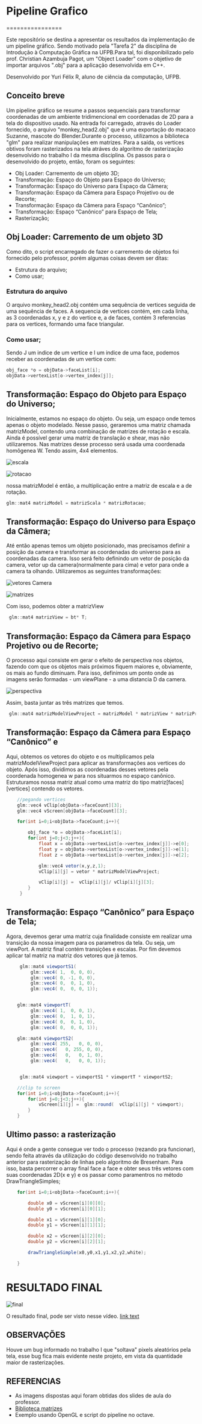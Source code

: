 # Pipeline Grafico 
================  

Este repositório se destina a apresentar os resultados da implementação de um pipeline gráfico. Sendo motivado pela "Tarefa 2" da disciplina de Introdução à Computação Gráfica na UFPB.Para tal, foi disponibilizado pelo prof. Christian Azambuja Pagot, um "Object Loader" com o objetivo de importar arquivos ".obj" para a aplicação desenvolvida em C++.

Desenvolvido por Yuri Félix R, aluno de ciência da computação, UFPB. 

## Conceito breve


Um pipeline gráfico se resume a passos sequenciais para transformar coordenadas de um ambiente tridimencional em coordenadas de 2D para a tela do dispositivo usado. Na entrada foi carregado, através do Loader fornecido, o arquivo "monkey_head2.obj" que é uma exportação do macaco Suzanne, mascote do Blender.Durante o processo, utilizamos a biblioteca "glm" para realizar manipulações em matrizes. Para a saída, os vertices obtivos foram rasterizados na tela atráves do algoritmo de rasterização desenvolvido no trabalho I da mesma disciplina. Os passos para o desenvolvido do projeto, então, foram os seguintes:

* Obj Loader: Carremento de um objeto 3D;
* Transformação: Espaço do Objeto para Espaço do Universo;
* Transformação: Espaço do Universo para Espaço da Câmera;
* Transformação: Espaço da Câmera para Espaço Projetivo ou de Recorte;
* Transformação: Espaço da Câmera para Espaço “Canônico”;
* Transformação: Espaço “Canônico” para Espaço de Tela;
* Rasterização;



## Obj Loader: Carremento de um objeto 3D


Como dito, o script encarregado de fazer o carremento de objetos foi fornecido pelo professor, porém algumas coisas devem ser ditas:

- Estrutura do arquivo;
- Como usar;


### Estrutura do arquivo

O arquivo monkey_head2.obj contém uma sequência de vertices seguida de uma sequência de faces. A sequencia de vertices contém, em cada linha, as 3 coordenadas x, y e z do vertice e, a de faces, contém 3 referencias para os vertices, formando uma face triangular.

### Como usar;

Sendo J um indice de um vertice e I um indice de uma face, podemos receber as coordenadas de um vertice com:

```C#
obj_face *o = objData->faceList[i];
objData->vertexList[o->vertex_index[j]];
```

## Transformação: Espaço do Objeto para Espaço do Universo;

Inicialmente, estamos no espaço do objeto. Ou seja, um espaço onde temos apenas o objeto modelado. Nesse passo, geraremos uma matriz chamada matrizModel, contendo uma combinação de matrizes de rotação e escala. Ainda é possível gerar uma matriz de translação e shear, mas não utilizaremos. Nas matrizes desse processo será usada uma coordenada homôgenea W. Tendo assim, 4x4 elementos.

![escala](https://github.com/yrflx/Pipeline-Grafico/blob/master/pipelineGrafico/prints/escala.png)

![rotacao](https://github.com/yrflx/Pipeline-Grafico/blob/master/pipelineGrafico/prints/rotacao.png)

nossa matrizModel é então, a multiplicação entre a matriz de escala e a de rotação.
```C#
glm::mat4 matrizModel = matrizScala * matrizRotacao;
```

## Transformação: Espaço do Universo para Espaço da Câmera;

Até então apenas temos um objeto posicionado, mas precisamos definir a posição da camera e transformar as coordenadas do universo para as coordenadas da camera. Isso será feito definindo um vetor de posição da camera, vetor up da camera(normalmente para cima) e vetor para onde a camera ta olhando. Utilizaremos as seguintes transformações:

 ![vetores Camera](https://github.com/yrflx/Pipeline-Grafico/blob/master/pipelineGrafico/prints/vetoresCamera.png)

![matrizes](https://github.com/yrflx/Pipeline-Grafico/blob/master/pipelineGrafico/prints/matrizes.png)

Com isso, podemos obter a matrizView
```C#
 glm::mat4 matrizView = bt* T;
```

## Transformação: Espaço da Câmera para Espaço Projetivo ou de Recorte;

O processo aqui consiste em gerar o efeito de perspectiva nos objetos, fazendo com que os objetos mais próximos fiquem maiores e, obviamente, os mais ao fundo diminuam. Para isso, definimos um ponto onde as imagens serão formadas - um viewPlane - a uma distancia D da camera.

 ![perspectiva](https://github.com/yrflx/Pipeline-Grafico/blob/master/pipelineGrafico/prints/projecaoPerspectiva.png)

Assim, basta juntar as três matrizes que temos.
```C#
 glm::mat4 matrizModelViewProject = matrizModel * matrizView * matrizProjection;
```

## Transformação: Espaço da Câmera para Espaço “Canônico” e 

Aqui, obtemos os vetores do objeto e os multiplicamos pela matrizModelViewProject para aplicar as transformações aos vertices do objeto. Após isso, dividimos as coordenadas desses vetores pela coordenada homogenea w para nos situarmos no espaço canônico. Estruturamos nossa matriz atual como uma matriz do tipo matriz[faces][vertices] contendo os vetores. 

```C#
    //pegando vertices
    glm::vec4 vClip[objData->faceCount][3];
    glm::vec4 vScreen[objData->faceCount][3];

    for(int i=0;i<objData->faceCount;i++){

        obj_face *o = objData->faceList[i];
        for(int j=0;j<3;j++){
            float x = objData->vertexList[o->vertex_index[j]]->e[0];
            float y = objData->vertexList[o->vertex_index[j]]->e[1];
            float z = objData->vertexList[o->vertex_index[j]]->e[2];

            glm::vec4 vetor(x,y,z,1);
            vClip[i][j] = vetor * matrizModelViewProject;

            vClip[i][j] =  vClip[i][j]/ vClip[i][j][3];
        }
     }
```
## Transformação: Espaço “Canônico” para Espaço de Tela;

Agora, devemos gerar uma matriz cuja finalidade consiste em realizar uma transição da nossa imagem para os parametros da tela. Ou seja, um viewPort. A matriz final contém transições e escalas. Por fim devemos aplicar tal matriz na matriz dos vetores que já temos. 

```C#
     glm::mat4 viewportS1(
         glm::vec4( 1,  0, 0, 0),
         glm::vec4( 0, -1, 0, 0),
         glm::vec4( 0,  0, 1, 0),
         glm::vec4( 0,  0, 0, 1));


    glm::mat4 viewportT(
         glm::vec4( 1,  0, 0, 1),
         glm::vec4( 0,  1, 0, 1),
         glm::vec4( 0,  0, 1, 0),
         glm::vec4( 0,  0, 0, 1));

    glm::mat4 viewportS2(
         glm::vec4( 255,   0, 0, 0),
         glm::vec4(   0, 255, 0, 0),
         glm::vec4(   0,   0, 1, 0),
         glm::vec4(   0,   0, 0, 1));


     glm::mat4 viewport = viewportS1 * viewportT * viewportS2;

    //clip to screen
    for(int i=0;i<objData->faceCount;i++){
        for(int j=0;j<3;j++){
            vScreen[i][j] =  glm::round(  vClip[i][j] * viewport);
        }
    }
```


## Ultimo passo: a rasterização

Aqui é onde a gente consegue ver todo o processo (rezando pra funcionar), sendo feita através da utilização do código desenvolvido no trabalho anterior para rasterização de linhas pelo algoritmo de Bresenham. Para isso, basta percorrer o array final face a face e obter seus três vetores com suas coordenadas 2D(x e y) e os passar como paramentros no método DrawTriangleSimples;

```C#
    for(int i=0;i<objData->faceCount;i++){

        double x0 = vScreen[i][0][0];
        double y0 = vScreen[i][0][1];

        double x1 = vScreen[i][1][0];
        double y1 = vScreen[i][1][1];

        double x2 = vScreen[i][2][0];
        double y2 = vScreen[i][2][1];

        drawTriangleSimple(x0,y0,x1,y1,x2,y2,white);

    }
```

# RESULTADO FINAL


![final](https://github.com/yrflx/Pipeline-Grafico/blob/master/pipelineGrafico/prints/final.png)

O resultado final, pode ser visto nesse vídeo.
[link text](http://www.youtube.com/watch?v=fIWSNRIqg-Q "Pipeline")


## OBSERVAÇÕES
Houve um bug informado no trabalho I que "soltava" pixels aleatórios pela tela, esse bug fica mais evidente neste projeto, em vista da quantidade maior de rasterizações.

## REFERENCIAS

* As imagens dispostas aqui foram obtidas dos slides de aula do professor.
* [Biblioteca matrizes](https://glm.g-truc.net/0.9.8/index.html)
* Exemplo usando OpenGL e script do pipeline no octave.

 
